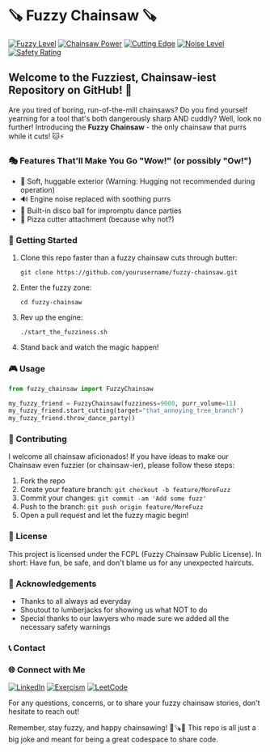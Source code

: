 # 🪚 Fuzzy Chainsaw 🪚

[![Fuzzy Level](https://img.shields.io/badge/Fuzzy%20Level-Over%209000-ff69b4)](https://github.com/yourusername/fuzzy-chainsaw)
[![Chainsaw Power](https://img.shields.io/badge/Chainsaw%20Power-Maximum%20Overdrive-red)](https://github.com/yourusername/fuzzy-chainsaw)
[![Cutting Edge](https://img.shields.io/badge/Cutting%20Edge-Literally-brightgreen)](https://github.com/yourusername/fuzzy-chainsaw)
[![Noise Level](https://img.shields.io/badge/Noise%20Level-Purring%20Kitten-blue)](https://github.com/yourusername/fuzzy-chainsaw)
[![Safety Rating](https://img.shields.io/badge/Safety%20Rating-Don't%20Try%20This%20At%20Home-yellow)](https://github.com/yourusername/fuzzy-chainsaw)

## Welcome to the Fuzziest, Chainsaw-iest Repository on GitHub! 🎉

Are you tired of boring, run-of-the-mill chainsaws? Do you find yourself yearning for a tool that's both dangerously sharp AND cuddly? Well, look no further! Introducing the **Fuzzy Chainsaw** - the only chainsaw that purrs while it cuts! 🐱⚡

### 🎭 Features That'll Make You Go "Wow!" (or possibly "Ow!")

- 🧸 Soft, huggable exterior (Warning: Hugging not recommended during operation)
- 🔊 Engine noise replaced with soothing purrs
- 🕺 Built-in disco ball for impromptu dance parties
- 🍕 Pizza cutter attachment (because why not?)

### 🚀 Getting Started

1. Clone this repo faster than a fuzzy chainsaw cuts through butter:
   ```
   git clone https://github.com/yourusername/fuzzy-chainsaw.git
   ```
2. Enter the fuzzy zone:
   ```
   cd fuzzy-chainsaw
   ```
3. Rev up the engine:
   ```
   ./start_the_fuzziness.sh
   ```
4. Stand back and watch the magic happen!

### 🎮 Usage

```python
from fuzzy_chainsaw import FuzzyChainsaw

my_fuzzy_friend = FuzzyChainsaw(fuzziness=9000, purr_volume=11)
my_fuzzy_friend.start_cutting(target="that_annoying_tree_branch")
my_fuzzy_friend.throw_dance_party()
```

### 🤝 Contributing

I welcome all chainsaw aficionados! If you have ideas to make our Chainsaw even fuzzier (or chainsaw-ier), please follow these steps:

1. Fork the repo
2. Create your feature branch: `git checkout -b feature/MoreFuzz`
3. Commit your changes: `git commit -am 'Add some fuzz'`
4. Push to the branch: `git push origin feature/MoreFuzz`
5. Open a pull request and let the fuzzy magic begin!

### 📜 License

This project is licensed under the FCPL (Fuzzy Chainsaw Public License). In short: Have fun, be safe, and don't blame us for any unexpected haircuts.

### 🙏 Acknowledgements

- Thanks to all always ad everyday 
- Shoutout to lumberjacks for showing us what NOT to do
- Special thanks to our lawyers who made sure we added all the necessary safety warnings

### 📞 Contact

### 🌐 Connect with Me 

[![LinkedIn](https://img.shields.io/badge/LinkedIn-0077B5?style=for-the-badge&logo=linkedin&logoColor=white)](https://www.linkedin.com/in/ailyndiaz01)
[![Exercism](https://img.shields.io/badge/Exercism-009CAB?style=for-the-badge&logo=exercism&logoColor=white)](https://exercism.org/profiles/yourprofile)
[![LeetCode](https://img.shields.io/badge/LeetCode-FFA116?style=for-the-badge&logo=leetcode&logoColor=black)](https://leetcode.com/yourprofile)

For any questions, concerns, or to share your fuzzy chainsaw stories, don't hesitate to reach out!

Remember, stay fuzzy, and happy chainsawing! 🎊🪚🎊 This repo is all just a big joke and meant for being a great codespace to share code. 
